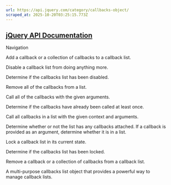 ```yaml
---
url: https://api.jquery.com/category/callbacks-object/
scraped_at: 2025-10-20T03:25:15.773Z
---
```


## [jQuery API Documentation](https://jquery.com/ "jQuery API Documentation")

Navigation

Add a callback or a collection of callbacks to a callback list.

Disable a callback list from doing anything more.

Determine if the callbacks list has been disabled.

Remove all of the callbacks from a list.

Call all of the callbacks with the given arguments.

Determine if the callbacks have already been called at least once.

Call all callbacks in a list with the given context and arguments.

Determine whether or not the list has any callbacks attached. If a callback is provided as an argument, determine whether it is in a list.

Lock a callback list in its current state.

Determine if the callbacks list has been locked.

Remove a callback or a collection of callbacks from a callback list.

A multi-purpose callbacks list object that provides a powerful way to manage callback lists.